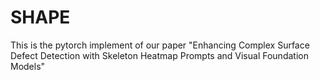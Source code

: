 # SHAPE
This is the pytorch implement of our paper "Enhancing Complex Surface Defect Detection with Skeleton Heatmap Prompts and Visual Foundation Models"
